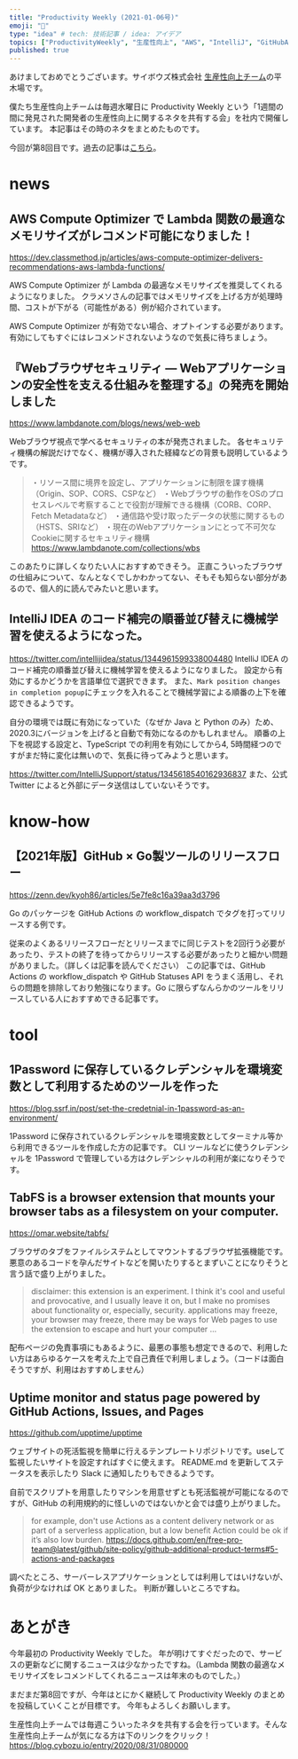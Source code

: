```yaml
---
title: "Productivity Weekly (2021-01-06号)"
emoji: "🎍"
type: "idea" # tech: 技術記事 / idea: アイデア
topics: ["ProductivityWeekly", "生産性向上", "AWS", "IntelliJ", "GitHubActions"]
published: true
---
```


あけましておめでとうございます。サイボウズ株式会社 [生産性向上チーム](https://blog.cybozu.io/entry/2020/08/31/080000)の平木場です。

僕たち生産性向上チームは毎週水曜日に Productivity Weekly という「1週間の間に発見された開発者の生産性向上に関するネタを共有する会」を社内で開催しています。
本記事はその時のネタをまとめたものです。

今回が第8回目です。過去の記事は[こちら](https://zenn.dev/topics/productivityweekly)。

# news
## AWS Compute Optimizer で Lambda 関数の最適なメモリサイズがレコメンド可能になりました！
https://dev.classmethod.jp/articles/aws-compute-optimizer-delivers-recommendations-aws-lambda-functions/

AWS Compute Optimizer が Lambda の最適なメモリサイズを推奨してくれるようになりました。
クラメソさんの記事ではメモリサイズを上げる方が処理時間、コストが下がる（可能性がある）例が紹介されています。

AWS Compute Optimizer が有効でない場合、オプトインする必要があります。
有効にしてもすぐにはレコメンドされないようなので気長に待ちましょう。

## 『Webブラウザセキュリティ ― Webアプリケーションの安全性を支える仕組みを整理する』の発売を開始しました
https://www.lambdanote.com/blogs/news/web-web

Webブラウザ視点で学べるセキュリティの本が発売されました。
各セキュリティ機構の解説だけでなく、機構が導入された経緯などの背景も説明しているようです。

> ・リソース間に境界を設定し、アプリケーションに制限を課す機構（Origin、SOP、CORS、CSPなど）
> ・Webブラウザの動作をOSのプロセスレベルで考察することで役割が理解できる機構（CORB、CORP、Fetch Metadataなど）
> ・通信路や受け取ったデータの状態に関するもの（HSTS、SRIなど）
> ・現在のWebアプリケーションにとって不可欠なCookieに関するセキュリティ機構
> https://www.lambdanote.com/collections/wbs

このあたりに詳しくなりたい人におすすめできそう。
正直こういったブラウザの仕組みについて、なんとなくでしかわかってない、そもそも知らない部分があるので、個人的に読んでみたいと思います。

## IntelliJ IDEA のコード補完の順番並び替えに機械学習を使えるようになった。
https://twitter.com/intellijidea/status/1344961599338004480
IntelliJ IDEA のコード補完の順番並び替えに機械学習を使えるようになりました。
設定から有効にするかどうかを言語単位で選択できます。
また、`Mark position changes in completion popup`にチェックを入れることで機械学習による順番の上下を確認できるようです。

自分の環境では既に有効になっていた（なぜか Java と Python のみ）ため、2020.3にバージョンを上げると自動で有効になるのかもしれません。
順番の上下を視認する設定と、TypeScript での利用を有効にしてから4, 5時間経つのですがまだ特に変化は無いので、気長に待ってみようと思います。

https://twitter.com/IntelliJSupport/status/1345618540162936837
また、公式 Twitter によると外部にデータ送信はしていないそうです。

# know-how
## 【2021年版】GitHub × Go製ツールのリリースフロー
https://zenn.dev/kyoh86/articles/5e7fe8c16a39aa3d3796

Go のパッケージを GitHub Actions の workflow_dispatch でタグを打ってリリースする例です。

従来のよくあるリリースフローだとリリースまでに同じテストを2回行う必要があったり、テストの終了を待ってからリリースする必要があったりと細かい問題がありました。（詳しくは記事を読んでください）
この記事では、GitHub Actions の workflow_dispatch や GitHub Statuses API をうまく活用し、それらの問題を排除しており勉強になります。Go に限らずなんらかのツールをリリースしている人におすすめできる記事です。

# tool

## 1Password に保存しているクレデンシャルを環境変数として利用するためのツールを作った
https://blog.ssrf.in/post/set-the-credetnial-in-1password-as-an-environment/

1Password に保存されているクレデンシャルを環境変数としてターミナル等から利用できるツールを作成した方の記事です。
CLI ツールなどに使うクレデンシャルを 1Password で管理している方はクレデンシャルの利用が楽になりそうです。

## TabFS is a browser extension that mounts your browser tabs as a filesystem on your computer.
https://omar.website/tabfs/

ブラウザのタブをファイルシステムとしてマウントするブラウザ拡張機能です。悪意のあるコードを孕んだサイトなどを開いたりするとまずいことになりそうと言う話で盛り上がりました。

> disclaimer: this extension is an experiment. I think it's cool and useful and provocative, and I usually leave it on, but I make no promises about functionality or, especially, security. applications may freeze, your browser may freeze, there may be ways for Web pages to use the extension to escape and hurt your computer ... 

配布ページの免責事項にもあるように、最悪の事態も想定できるので、利用したい方はあらゆるケースを考えた上で自己責任で利用しましょう。（コードは面白そうですが、利用はおすすめしません）


## Uptime monitor and status page powered by GitHub Actions, Issues, and Pages
https://github.com/upptime/upptime

ウェブサイトの死活監視を簡単に行えるテンプレートリポジトリです。useして監視したいサイトを設定すればすぐに使えます。
README.md を更新してステータスを表示したり Slack に通知したりもできるようです。

自前でスクリプトを用意したりマシンを用意せずとも死活監視が可能になるのですが、GitHub の利用規約的に怪しいのではないかと会では盛り上がりました。

> for example, don't use Actions as a content delivery network or as part of a serverless application,
> but a low benefit Action could be ok if it’s also low burden.
https://docs.github.com/en/free-pro-team@latest/github/site-policy/github-additional-product-terms#5-actions-and-packages

調べたところ、サーバーレスアプリケーションとしては利用してはいけないが、負荷が少なければ OK とありました。
判断が難しいところですね。

# あとがき
今年最初の Productivity Weekly でした。
年が明けてすぐだったので、サービスの更新などに関するニュースは少なかったですね。（Lambda 関数の最適なメモリサイズをレコメンドしてくれるニュースは年末のものでした。）

まだまだ第8回ですが、今年はとにかく継続して Productivity Weekly のまとめを投稿していくことが目標です。
今年もよろしくお願いします。

生産性向上チームでは毎週こういったネタを共有する会を行っています。そんな生産性向上チームが気になる方は下のリンクをクリック！
https://blog.cybozu.io/entry/2020/08/31/080000